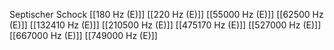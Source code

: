 Septischer Schock
[[180 Hz (E)]]
[[220 Hz (E)]]
[[55000 Hz (E)]]
[[62500 Hz (E)]]
[[132410 Hz (E)]]
[[210500 Hz (E)]]
[[475170 Hz (E)]]
[[527000 Hz (E)]]
[[667000 Hz (E)]]
[[749000 Hz (E)]]